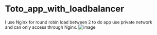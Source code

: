 # Toto_app_with_loadbalancer
I use Nginx for round robin load between 2 to do app use private network and can only access through Nginx.
![image](https://user-images.githubusercontent.com/63385521/216508742-407093fc-e069-47a6-99da-e0421a4de09a.png)
